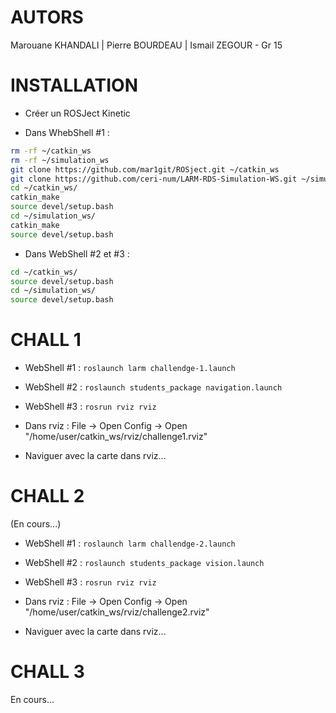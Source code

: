 # AUTORS
Marouane KHANDALI | Pierre BOURDEAU | Ismail ZEGOUR - Gr 15

# INSTALLATION

- Créer un ROSJect Kinetic

- Dans WhebShell #1 : 
```bash
rm -rf ~/catkin_ws
rm -rf ~/simulation_ws
git clone https://github.com/mar1git/ROSject.git ~/catkin_ws
git clone https://github.com/ceri-num/LARM-RDS-Simulation-WS.git ~/simulation_ws
cd ~/catkin_ws/
catkin_make
source devel/setup.bash
cd ~/simulation_ws/
catkin_make
source devel/setup.bash
```
- Dans WebShell #2 et #3 :
```bash
cd ~/catkin_ws/
source devel/setup.bash
cd ~/simulation_ws/
source devel/setup.bash
```

# CHALL 1

- WebShell #1 : `roslaunch larm challendge-1.launch`

- WebShell #2 : `roslaunch students_package navigation.launch`

- WebShell #3 : `rosrun rviz rviz`

- Dans rviz : File -> Open Config -> Open "/home/user/catkin_ws/rviz/challenge1.rviz"

- Naviguer avec la carte dans rviz...


# CHALL 2

(En cours...)

- WebShell #1 : `roslaunch larm challendge-2.launch`

- WebShell #2 : `roslaunch students_package vision.launch`

- WebShell #3 : `rosrun rviz rviz`

- Dans rviz : File -> Open Config -> Open "/home/user/catkin_ws/rviz/challenge2.rviz"

- Naviguer avec la carte dans rviz...


# CHALL 3

En cours...

